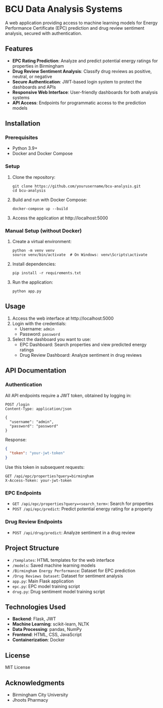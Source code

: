 # BCU Data Analysis Systems

A web application providing access to machine learning models for Energy Performance Certificate (EPC) prediction and drug review sentiment analysis, secured with authentication.

## Features

- **EPC Rating Prediction**: Analyze and predict potential energy ratings for properties in Birmingham
- **Drug Review Sentiment Analysis**: Classify drug reviews as positive, neutral, or negative
- **Secure Authentication**: JWT-based login system to protect the dashboards and APIs
- **Responsive Web Interface**: User-friendly dashboards for both analysis systems
- **API Access**: Endpoints for programmatic access to the prediction models

## Installation

### Prerequisites

- Python 3.9+
- Docker and Docker Compose

### Setup

1. Clone the repository:
   ```
   git clone https://github.com/yourusername/bcu-analysis.git
   cd bcu-analysis
   ```

2. Build and run with Docker Compose:
   ```
   docker-compose up --build
   ```

3. Access the application at http://localhost:5000

### Manual Setup (without Docker)

1. Create a virtual environment:
   ```
   python -m venv venv
   source venv/bin/activate  # On Windows: venv\Scripts\activate
   ```

2. Install dependencies:
   ```
   pip install -r requirements.txt
   ```

3. Run the application:
   ```
   python app.py
   ```

## Usage

1. Access the web interface at http://localhost:5000
2. Login with the credentials:
   - Username: `admin`
   - Password: `password`
3. Select the dashboard you want to use:
   - EPC Dashboard: Search properties and view predicted energy ratings
   - Drug Review Dashboard: Analyze sentiment in drug reviews

## API Documentation

### Authentication

All API endpoints require a JWT token, obtained by logging in:

```
POST /login
Content-Type: application/json

{
  "username": "admin",
  "password": "password"
}
```

Response:
```json
{
  "token": "your-jwt-token"
}
```

Use this token in subsequent requests:
```
GET /api/epc/properties?query=birmingham
X-Access-Token: your-jwt-token
```

### EPC Endpoints

- `GET /api/epc/properties?query=<search_term>`: Search for properties
- `POST /api/epc/predict`: Predict potential energy rating for a property

### Drug Review Endpoints

- `POST /api/drug/predict`: Analyze sentiment in a drug review

## Project Structure

- `/templates`: HTML templates for the web interface
- `/models`: Saved machine learning models
- `/Birmingham Energy Performance`: Dataset for EPC prediction
- `/Drug Reviews Dataset`: Dataset for sentiment analysis
- `app.py`: Main Flask application
- `epc.py`: EPC model training script
- `drug.py`: Drug sentiment model training script

## Technologies Used

- **Backend**: Flask, JWT
- **Machine Learning**: scikit-learn, NLTK
- **Data Processing**: pandas, NumPy
- **Frontend**: HTML, CSS, JavaScript
- **Containerization**: Docker

## License

MIT License

## Acknowledgments

- Birmingham City University
- Jhoots Pharmacy

